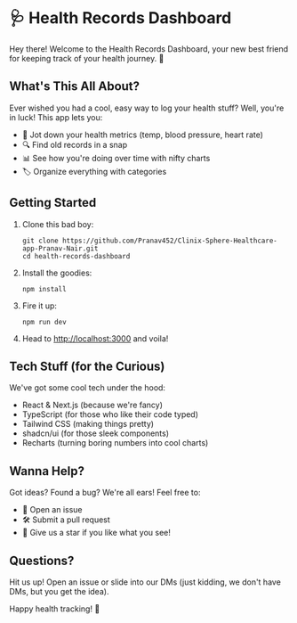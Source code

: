 # 🩺 Health Records Dashboard

Hey there! Welcome to the Health Records Dashboard, your new best friend for keeping track of your health journey. 🌟

## What's This All About?

Ever wished you had a cool, easy way to log your health stuff? Well, you're in luck! This app lets you:

- 📝 Jot down your health metrics (temp, blood pressure, heart rate)
- 🔍 Find old records in a snap
- 📊 See how you're doing over time with nifty charts
- 🏷️ Organize everything with categories

## Getting Started

1. Clone this bad boy:
   ```
   git clone https://github.com/Pranav452/Clinix-Sphere-Healthcare-app-Pranav-Nair.git
   cd health-records-dashboard
   ```

2. Install the goodies:
   ```
   npm install
   ```

3. Fire it up:
   ```
   npm run dev
   ```

4. Head to [http://localhost:3000](http://localhost:3000) and voila!

## Tech Stuff (for the Curious)

We've got some cool tech under the hood:
- React & Next.js (because we're fancy)
- TypeScript (for those who like their code typed)
- Tailwind CSS (making things pretty)
- shadcn/ui (for those sleek components)
- Recharts (turning boring numbers into cool charts)

## Wanna Help?

Got ideas? Found a bug? We're all ears! Feel free to:
- 🐛 Open an issue
- 🛠️ Submit a pull request
- 🌟 Give us a star if you like what you see!


## Questions?

Hit us up! Open an issue or slide into our DMs (just kidding, we don't have DMs, but you get the idea).

Happy health tracking! 🎉